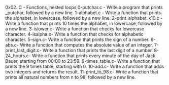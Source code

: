 0x02. C - Functions, nested loops
0-putchar.c - Write a program that prints _putchar, followed by a new line.
1-alphabet.c - Write a function that prints the alphabet, in lowercase, followed
by a new line.
2-print_alphabet_x10.c - Write a function that prints 10 times the alphabet, in
lowercase, followed by a new line.
3-islower.c- Write a function that checks for lowercase character.
4-isalpha.c- Write a function that checks for alphabetic character.
5-sign.c- Write a function that prints the sign of a number.
6-abs.c- Write a function that computes the absolute value of an integer.
7-print_last_digit.c- Write a function that prints the last digit of a number.
8-24_hours.c- Write a function that prints every minute of the day of Jack
Bauer, starting from 00:00 to 23:59.
9-times_table.c- Write a function that prints the 9 times table, starting with 0.
10-add.c- Write a function that adds two integers and returns the result.
11-print_to_98.c- Write a function that prints all natural numbers from n to 98,
followed by a new line.
